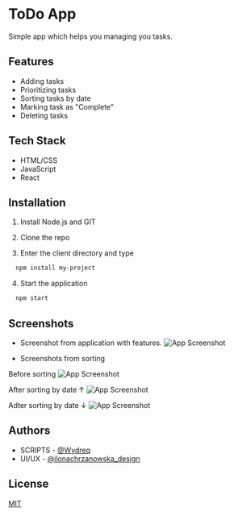 
# ToDo App

Simple app which helps you managing you tasks.


## Features

- Adding tasks
- Prioritizing tasks
- Sorting tasks by date
- Marking task as "Complete"
- Deleting tasks


## Tech Stack


- HTML/CSS
- JavaScript
- React

## Installation

1. Install Node.js and GIT

2. Clone the repo

3. Enter the client directory and type

```bash
  npm install my-project
```

4. Start the application

```bash
  npm start
```
## Screenshots

- Screenshot from application with features.
![App Screenshot](https://i.postimg.cc/x83K9Gzb/Screen-from-the-App.png)

- Screenshots from sorting

Before sorting
![App Screenshot](https://i.postimg.cc/hGXbV7HH/before-Sorting.png)

After sorting by date ↑
![App Screenshot](https://i.postimg.cc/k48QpPMs/sorting-by-date-up.png)

Adter sorting by date ↓
![App Screenshot](https://i.postimg.cc/gjWV9tnW/sorting-by-date-down.png)
## Authors

- SCRIPTS - [@Wydreq](https://www.github.com/Wydreq)
- UI/UX - [@ilonachrzanowska_design](https://www.behance.net/ilonachrzano1)


## License

[MIT](https://choosealicense.com/licenses/mit/)

